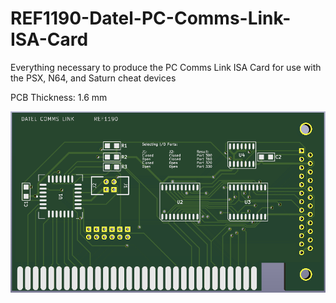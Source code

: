 # REF1190-Datel-PC-Comms-Link-ISA-Card
Everything necessary to produce the PC Comms Link ISA Card for use with the PSX, N64, and Saturn cheat devices

PCB Thickness: 1.6 mm

![image](https://github.com/RWeick/REF1190-Datel-PC-Comms-Link-ISA-Card/blob/main/REF1190.png)
